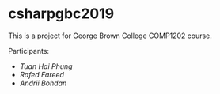 # csharpgbc2019

This is a project for George Brown College COMP1202 course.

Participants: 
* *Tuan Hai Phung*
* *Rafed Fareed*
* *Andrii Bohdan*